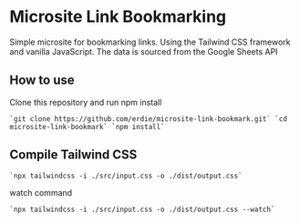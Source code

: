 # Microsite Link Bookmarking

Simple microsite for bookmarking links. Using the Tailwind CSS framework and vanilla JavaScript. The data is sourced from the Google Sheets API

## How to use
Clone this repository and run npm install

``
`git clone https://github.com/erdie/microsite-link-bookmark.git`
`cd microsite-link-bookmark`
`npm install`
``

## Compile Tailwind CSS

``
`npx tailwindcss -i ./src/input.css -o ./dist/output.css`
``

watch command

``
`npx tailwindcss -i ./src/input.css -o ./dist/output.css --watch`
``
